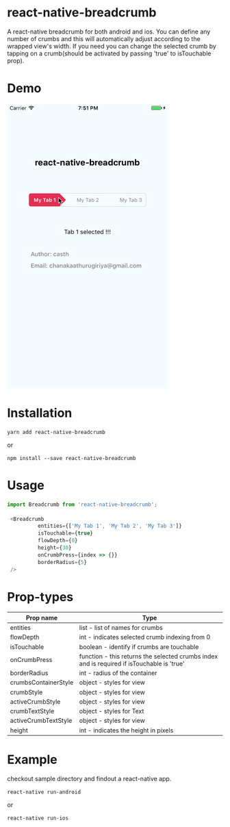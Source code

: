 # react-native-breadcrumb
A react-native breadcrumb for both android and ios. You can define any number of crumbs and this will automatically adjust according to the wrapped view's width. If you need you can change the selected crumb by tapping on a crumb(should be activated by passing 'true' to isTouchable prop).

# Demo

![Alt text](/screenshots/1.gif?raw=true "IronDome")

# Installation
```
yarn add react-native-breadcrumb
```
or 
```
npm install --save react-native-breadcrumb

```

# Usage
```js
import Breadcrumb from 'react-native-breadcrumb';

 <Breadcrumb
          entities={['My Tab 1', 'My Tab 2', 'My Tab 3']}
          isTouchable={true}
          flowDepth={0}
          height={30}
          onCrumbPress={index => {}}
          borderRadius={5}
 />
 ```
 # Prop-types
 
 | Prop name  |Type |
| ------------- | ------------- |
| entities  | list - list of names for crumbs  |
| flowDepth  | int - indicates selected crumb indexing from 0 |
| isTouchable  | boolean - identify if crumbs are touchable  |
| onCrumbPress  | function - this returns the selected crumbs index and is required if isTouchable is 'true'  |
| borderRadius  | int - radius of the container  |
| crumbsContainerStyle  | object -  styles for view  |
| crumbStyle  | object -  styles for view  |
| activeCrumbStyle  | object -  styles for view  |
| crumbTextStyle  | object -  styles for Text  |
| activeCrumbTextStyle  | object -  styles for view  |
| height | int - indicates the height in pixels |

# Example

checkout sample directory and findout a react-native app.
``` 
react-native run-android
```
or 
```
react-native run-ios
```
